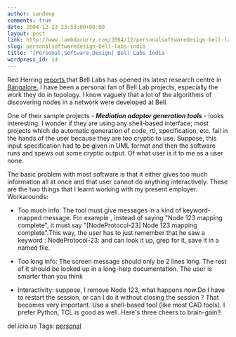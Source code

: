 ```yaml
---
author: sandeep
comments: true
date: 2004-12-23 23:53:00+00:00
layout: post
link: http://www.lambdacurry.com/2004/12/personalsoftwaredesign-bell-labs-india/
slug: personalsoftwaredesign-bell-labs-india
title: '[Personal,Software,Design] Bell Labs India'
wordpress_id: 14
---
```


Red Herring [reports ](http://www.redherring.com/Article.aspx?a=11088&hed=Bell+Labs+looks+east)that Bell Labs has opened its latest research centre in [Bangalore.](http://www.bell-labs.com/org/bl-india/default.html) I have been a personal fan of Bell Lab projects, especially the work they do in topology. I know vaguely that a lot of the algorithms of discovering nodes in a network were developed at Bell.

One of their sample projects - **_Mediation adaptor generation tools_** - looks interesting.
I wonder if they are using any shell-based interface; most projects which do automatic generation of code, rtl, specification, etc. fail in the hands of the user because they are too cryptic to use.
Suppose, this input specification had to be given in UML format and then the software runs and spews out some cryptic output. Of what user is it to me as a user none.

The basic problem with most software is that it either gives too much information all at once and that user cannot do anything interactively. These are the two things that I learnt working with my present employer.
Workarounds:


  
  * Too much info:  The tool must give messages in a kind of keyword-mapped message. For example , instead of saying "Node 123 mapping complete", it must say "[NodeProtocol-23] Node 123 mapping complete".This way, the user has to just remember that he saw a keyword : NodeProtocol-23: and can look it up, grep for it, save it in a named file.
  
  
  * Too long info: The screen message should only be 2 lines long. The rest of it should be looked up in a long-help documentation. The user is smarter than you think
  
  * Interactivity: suppose, I remove Node 123, what happens now.Do I have to restart the session, or can I do it without closing the session ? That becomes very important. Use a shell-based tool (like most CAD tools). I prefer Python, TCL is good as well.
Here's three cheers to brain-gain!!

del.icio.us Tags: [personal](http://del.icio.us/sss8ue/personal)
